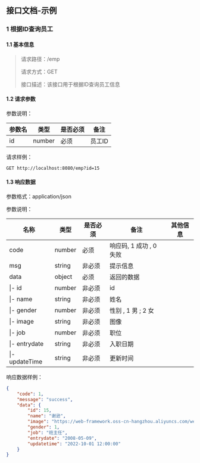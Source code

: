 ## 接口文档-示例

### 1 根据ID查询员工

#### 1.1 基本信息

> 请求路径：/emp
>
> 请求方式：GET
>
> 接口描述：该接口用于根据ID查询员工信息



#### 1.2 请求参数

参数说明：

| 参数名 | 类型   | 是否必须 | 备注   |
| ------ | ------ | -------- | ------ |
| id     | number | 必须     | 员工ID |

请求样例：

```
GET	http://localhost:8080/emp?id=15
```



#### 1.3 响应数据

参数格式：application/json

参数说明：

| 名称           | 类型   | 是否必须 | 备注                    | 其他信息 |
| -------------- | ------ | -------- | ----------------------- | -------- |
| code           | number | 必须     | 响应码, 1 成功 , 0 失败 |          |
| msg            | string | 非必须   | 提示信息                |          |
| data           | object | 必须     | 返回的数据              |          |
| \|- id         | number | 非必须   | id                      |          |
| \|- name       | string | 非必须   | 姓名                    |          |
| \|- gender     | number | 非必须   | 性别 , 1 男 ; 2 女      |          |
| \|- image      | string | 非必须   | 图像                    |          |
| \|- job        | number | 非必须   | 职位                    |          |
| \|- entrydate  | string | 非必须   | 入职日期                |          |
| \|- updateTime | string | 非必须   | 更新时间                |          |

响应数据样例：

```json
{
    "code": 1,
    "message": "success",
    "data": {
        "id": 15,
        "name": "谢逊",
        "image": "https://web-framework.oss-cn-hangzhou.aliyuncs.com/web/1.jpg",
        "gender": 1,
        "job": "班主任",
        "entrydate": "2008-05-09",
        "updatetime": "2022-10-01 12:00:00"
    }
}
```



